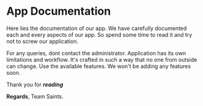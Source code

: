 # App Documentation
Here lies the documentation of our app. We have carefully documented each and every aspects of our app. So spend some time to read it and try not to screw our application.

For any queries, dont contact the administrator. Application has its own limitations and workflow. It's crafted in such a way that no one from outside can change. Use the available features. We won't be adding any features soon.

Thank you for ***reading***

**Regards**,
Team Saints.
